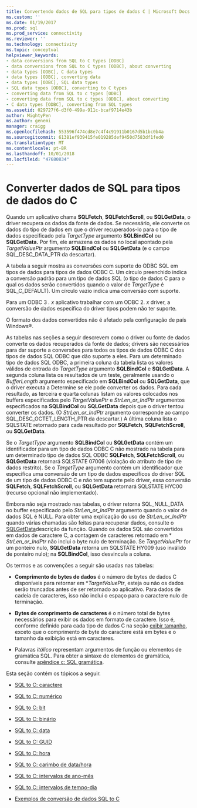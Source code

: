 ```yaml
---
title: Convertendo dados de SQL para tipos de dados C | Microsoft Docs
ms.custom: ''
ms.date: 01/19/2017
ms.prod: sql
ms.prod_service: connectivity
ms.reviewer: ''
ms.technology: connectivity
ms.topic: conceptual
helpviewer_keywords:
- data conversions from SQL to C types [ODBC]
- data conversions from SQL to C types [ODBC], about converting
- data types [ODBC], C data types
- data types [ODBC], converting data
- data types [ODBC], SQL data types
- SQL data types [ODBC], converting to C types
- converting data from SQL to c types [ODBC]
- converting data from SQL to c types [ODBC], about converting
- C data types [ODBC], converting from SQL types
ms.assetid: 029727f6-d3f0-499a-911c-bcaf9714e43b
author: MightyPen
ms.author: genemi
manager: craigg
ms.openlocfilehash: 553596f474cd8e7c4f4c91911b0167d5b1bc0b4a
ms.sourcegitcommit: 61381ef939415fe019285def9450d7583df1fed0
ms.translationtype: MT
ms.contentlocale: pt-BR
ms.lasthandoff: 10/01/2018
ms.locfileid: "47680834"
---
```

# <a name="converting-data-from-sql-to-c-data-types"></a>Converter dados de SQL para tipos de dados do C
Quando um aplicativo chama **SQLFetch**, **SQLFetchScroll**, ou **SQLGetData**, o driver recupera os dados da fonte de dados. Se necessário, ele converte os dados do tipo de dados em que o driver recuperados-lo para o tipo de dados especificado pela *TargetType* argumento **SQLBindCol** ou **SQLGetData.** Por fim, ele armazena os dados no local apontado pela *TargetValuePtr* argumento **SQLBindCol** ou **SQLGetData** (e o campo SQL_DESC_DATA_PTR da descartar).  
  
 A tabela a seguir mostra as conversões com suporte do ODBC SQL em tipos de dados para tipos de dados ODBC C. Um círculo preenchido indica a conversão padrão para um tipo de dados SQL (o tipo de dados C para o qual os dados serão convertidos quando o valor de *TargetType* é SQL_C_DEFAULT). Um círculo vazio indica uma conversão com suporte.  
  
 Para um ODBC 3 *. x* aplicativo trabalhar com um ODBC 2. *x* driver, a conversão de dados específica do driver tipos podem não ter suporte.  
  
 O formato dos dados convertidos não é afetado pela configuração de país Windows®.  
  
 As tabelas nas seções a seguir descrevem como o driver ou fonte de dados converte os dados recuperados da fonte de dados; drivers são necessários para dar suporte a conversões para todos os tipos de dados ODBC C dos tipos de dados SQL ODBC que dão suporte a eles. Para um determinado tipo de dados SQL ODBC, a primeira coluna da tabela lista os valores válidos de entrada do *TargetType* argumento **SQLBindCol** e **SQLGetData**. A segunda coluna lista os resultados de um teste, geralmente usando o *BufferLength* argumento especificado em **SQLBindCol** ou **SQLGetData**, que o driver executa a Determine se ele pode converter os dados. Para cada resultado, as terceira e quarta colunas listam os valores colocados nos buffers especificados pelo *TargetValuePtr* e *StrLen_or_IndPtr* argumentos especificados na **SQLBindCol** ou **SQLGetData** depois que o driver tentou converter os dados. (O *StrLen_or_IndPtr* argumento corresponde ao campo SQL_DESC_OCTET_LENGTH_PTR da descartar.) A última coluna lista o SQLSTATE retornado para cada resultado por **SQLFetch**, **SQLFetchScroll**, ou **SQLGetData**.  
  
 Se o *TargetType* argumento **SQLBindCol** ou **SQLGetData** contém um identificador para um tipo de dados ODBC C não mostrado na tabela para um determinado tipo de dados SQL ODBC  **SQLFetch**, **SQLFetchScroll**, ou **SQLGetData** retornará SQLSTATE 07006 (violação do atributo de tipo de dados restrito). Se o *TargetType* argumento contém um identificador que especifica uma conversão de um tipo de dados específicos do driver SQL de um tipo de dados ODBC C e não tem suporte pelo driver, essa conversão **SQLFetch**, **SQLFetchScroll**, ou **SQLGetData** retornará SQLSTATE HYC00 (recurso opcional não implementado).  
  
 Embora não seja mostrado nas tabelas, o driver retorna SQL_NULL_DATA no buffer especificado pelo *StrLen_or_IndPtr* argumento quando o valor de dados SQL é NULL. Para obter uma explicação do uso de *StrLen_or_IndPtr* quando várias chamadas são feitas para recuperar dados, consulte o [SQLGetData](../../../odbc/reference/syntax/sqlgetdata-function.md)descrição da função. Quando os dados SQL são convertidos em dados de caractere C, a contagem de caracteres retornado em \* *StrLen_or_IndPtr* não inclui o byte nulo de terminação. Se *TargetValuePtr* for um ponteiro nulo, **SQLGetData** retorna um SQLSTATE HY009 (uso inválido de ponteiro nulo); na **SQLBindCol**, isso desvincula a coluna.  
  
 Os termos e as convenções a seguir são usadas nas tabelas:  
  
-   **Comprimento de bytes de dados** é o número de bytes de dados C disponíveis para retornar em **TargetValuePtr*, esteja ou não os dados serão truncados antes de ser retornado ao aplicativo. Para dados de cadeia de caracteres, isso não inclui o espaço para o caractere nulo de terminação.  
  
-   **Bytes de comprimento de caracteres** é o número total de bytes necessários para exibir os dados em formato de caractere. Isso é, conforme definido para cada tipo de dados C na seção [exibir tamanho](../../../odbc/reference/appendixes/display-size.md), exceto que o comprimento de byte do caractere está em bytes e o tamanho da exibição está em caracteres.  
  
-   Palavras *itálico* representam argumentos de função ou elementos de gramática SQL. Para obter a sintaxe de elementos de gramática, consulte [apêndice c: SQL gramática](../../../odbc/reference/appendixes/appendix-c-sql-grammar.md).  
  
 Esta seção contém os tópicos a seguir.  
  
-   [SQL to C: caractere](../../../odbc/reference/appendixes/sql-to-c-character.md)  
  
-   [SQL to C: numérico](../../../odbc/reference/appendixes/sql-to-c-numeric.md)  
  
-   [SQL to C: bit](../../../odbc/reference/appendixes/sql-to-c-bit.md)  
  
-   [SQL to C: binário](../../../odbc/reference/appendixes/sql-to-c-binary.md)  
  
-   [SQL to C: data](../../../odbc/reference/appendixes/sql-to-c-date.md)  
  
-   [SQL to C: GUID](../../../odbc/reference/appendixes/sql-to-c-guid.md)  
  
-   [SQL to C: hora](../../../odbc/reference/appendixes/sql-to-c-time.md)  
  
-   [SQL to C: carimbo de data/hora](../../../odbc/reference/appendixes/sql-to-c-timestamp.md)  
  
-   [SQL to C: intervalos de ano-mês](../../../odbc/reference/appendixes/sql-to-c-year-month-intervals.md)  
  
-   [SQL to C: intervalos de tempo-dia](../../../odbc/reference/appendixes/sql-to-c-day-time-intervals.md)  
  
-   [Exemplos de conversão de dados SQL to C](../../../odbc/reference/appendixes/sql-to-c-data-conversion-examples.md)
